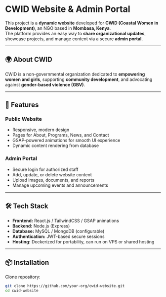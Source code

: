 # CWID Website & Admin Portal  

This project is a **dynamic website** developed for **CWID (Coastal Women in Development)**, an NGO based in **Mombasa, Kenya**.  
The platform provides an easy way to **share organizational updates**, showcase projects, and manage content via a secure **admin portal**.  

---

## 🌍 About CWID  
CWID is a non-governmental organization dedicated to **empowering women and girls**, supporting **community development**, and advocating against **gender-based violence (GBV)**.  

---

## 🚀 Features  

### Public Website  
- Responsive, modern design  
- Pages for About, Programs, News, and Contact  
- GSAP-powered animations for smooth UI experience  
- Dynamic content rendering from database  

### Admin Portal  
- Secure login for authorized staff  
- Add, update, or delete website content  
- Upload images, documents, and reports  
- Manage upcoming events and announcements  

---

## 🛠️ Tech Stack  
- **Frontend:** React.js / TailwindCSS / GSAP animations  
- **Backend:** Node.js (Express)  
- **Database:** MySQL / MongoDB (configurable)  
- **Authentication:** JWT-based secure sessions  
- **Hosting:** Dockerized for portability, can run on VPS or shared hosting  

---

## 📦 Installation  

Clone repository:  
```bash
git clone https://github.com/your-org/cwid-website.git
cd cwid-website
